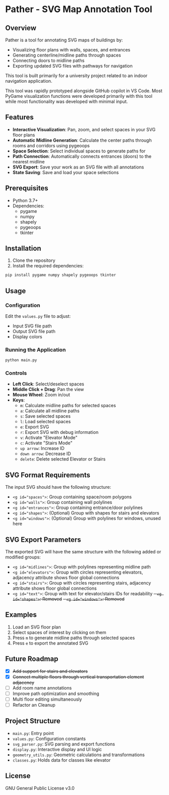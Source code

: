 # Pather - SVG Map Annotation Tool

## Overview

Pather is a tool for annotating SVG maps of buildings by:
- Visualizing floor plans with walls, spaces, and entrances
- Generating centerline/midline paths through spaces
- Connecting doors to midline paths
- Exporting updated SVG files with pathways for navigation

This tool is built primarily for a university project related to an indoor navigation application.

This tool was rapidly prototyped alongside GitHub copilot in VS Code. Most PyGame visualization functions were developed primarily with this tool while most functionality was developed with minimal input.

## Features

- **Interactive Visualization**: Pan, zoom, and select spaces in your SVG floor plans
- **Automatic Midline Generation**: Calculate the center paths through rooms and corridors using pygeoops
- **Space Selection**: Select individual spaces to generate paths for
- **Path Connection**: Automatically connects entrances (doors) to the nearest midline
- **SVG Export**: Save your work as an SVG file with all annotations
- **State Saving**: Save and load your space selections

## Prerequisites

- Python 3.7+
- Dependencies:
  - pygame
  - numpy
  - shapely
  - pygeoops
  - tkinter

## Installation

1. Clone the repository
2. Install the required dependencies:

```bash
pip install pygame numpy shapely pygeoops tkinter
```

## Usage

### Configuration

Edit the `values.py` file to adjust:
- Input SVG file path
- Output SVG file path
- Display colors

### Running the Application

```bash
python main.py
```

### Controls

- **Left Click**: Select/deselect spaces
- **Middle Click + Drag**: Pan the view
- **Mouse Wheel**: Zoom in/out
- **Keys**:
  - `m`: Calculate midline paths for selected spaces
  - `a`: Calculate all midline paths
  - `s`: Save selected spaces
  - `l`: Load selected spaces
  - `e`: Export SVG
  - `r`: Export SVG with debug information
  - `v`: Activate "Elevator Mode"
  - `c`: Activate "Stairs Mode"
  - `up arrow`: Increase ID
  - `down arrow`: Decrease ID
  - `delete`: Delete selected Elevator or Stairs

## SVG Format Requirements

The input SVG should have the following structure:
- `<g id="spaces">`: Group containing space/room polygons
- `<g id="walls">`: Group containing wall polylines
- `<g id="entrances">`: Group containing entrance/door polylines
- `<g id="shapes">`: (Optional) Group with shapes for stairs and elevators
- `<g id="windows">`: (Optional) Group with polylines for windows, unused here

## SVG Export Parameters

The exported SVG will have the same structure with the following added or modified groups:
- `<g id="midlines">`: Group with polylines representing midline path
- `<g id="elevators">`: Group with circles representing elevators, adjacency attribute shows floor global connections
- `<g id="stairs">`: Group with circles representing stairs, adjacency attribute shows floor global connections
- `<g id="text">`: Group with text for elevator/stairs IDs for readability
~~- `<g id="shapes">`: Removed~~
~~- `<g id="windows">`: Removed~~

## Examples

1. Load an SVG floor plan
2. Select spaces of interest by clicking on them
3. Press `m` to generate midline paths through selected spaces
4. Press `e` to export the annotated SVG

## Future Roadmap

- [X] ~~Add support for stairs and elevators~~
- [X] ~~Connect multiple floors through vertical transportation element adjacency~~
- [ ] Add room name annotations
- [ ] Improve path optimization and smoothing
- [ ] Multi floor editing simultaneously
- [ ] Refactor an Cleanup

## Project Structure

- `main.py`: Entry point
- `values.py`: Configuration constants
- `svg_parser.py`: SVG parsing and export functions
- `display.py`: Interactive display and UI logic
- `geometry_utils.py`: Geometric calculations and transformations
- `classes.py`: Holds data for classes like elevator

## License

GNU General Public License v3.0
